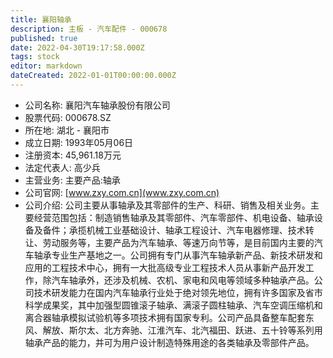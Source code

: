 ```yaml
---
title: 襄阳轴承
description: 主板 - 汽车配件 - 000678
published: true
date: 2022-04-30T19:17:58.000Z
tags: stock
editor: markdown
dateCreated: 2022-01-01T00:00:00.000Z
---
```


- 公司名称: 襄阳汽车轴承股份有限公司
- 股票代码: 000678.SZ
- 所在地: 湖北 - 襄阳市
- 成立日期: 1993年05月06日
- 注册资本: 45,961.18万元
- 法定代表人: 高少兵
- 主营业务: 主要产品:轴承
- 公司官网: [www.zxy.com.cn](www.zxy.com.cn)
- 公司介绍: 公司主要从事轴承及其零部件的生产、科研、销售及相关业务。主要经营范围包括：制造销售轴承及其零部件、汽车零部件、机电设备、轴承设备及备件；承揽机械工业基础设计、轴承工程设计、汽车电器修理、技术转让、劳动服务等，主要产品为汽车轴承、等速万向节等，是目前国内主要的汽车轴承专业生产基地之一。公司拥有专门从事汽车轴承新产品、新技术研发和应用的工程技术中心，拥有一大批高级专业工程技术人员从事新产品开发工作，除汽车轴承外，还涉及机械、农机、家电和风电等领域多种轴承产品。公司技术研发能力在国内汽车轴承行业处于绝对领先地位，拥有许多国家及省市科学成果奖，其中加强型圆锥滚子轴承、满滚子圆柱轴承、汽车空调压缩机和离合器轴承模拟试验机等多项技术拥有国家专利。公司产品具备整车配套东风、解放、斯尔太、北方奔驰、江淮汽车、北汽福田、跃进、五十铃等系列用轴承产品的能力，并可为用户设计制造特殊用途的各类轴承及零部件产品。


